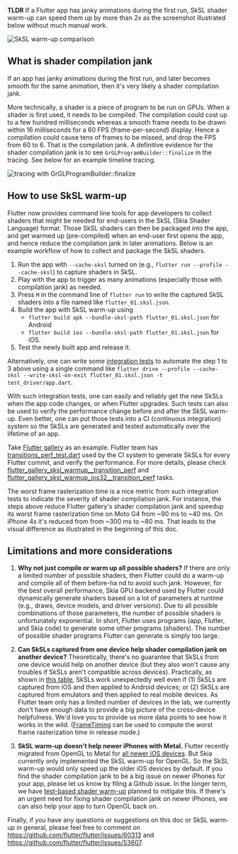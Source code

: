 
**TLDR** If a Flutter app has janky animations during the first run, SkSL shader warm-up can speed them up by more than 2x as the screenshot illustrated below without much manual work.

![SkSL warm-up comparison](https://lh3.googleusercontent.com/pw/ACtC-3cL8kTXciBfFQa1dLvgkBjjL06Gp2IOEsEz0BLrbJBOtnskKnXSJMDbEfqPwGBYUmpXFda_Onal7fY7iYUtm707D7nhXIQTE3kPHbECi4vhYqEW2tjmfUJ_9Ehj-bFycv4dSENPfJIC2FB5asKyzv9V0A=w480-h426-no?authuser=0)

## What is shader compilation jank

If an app has janky animations during the first run, and later becomes smooth for the same animation, then it's very likely a shader compilation jank.

More technically, a shader is a piece of program to be run on GPUs. When a shader is first used, it needs to be compiled. The compilation could cost up to a few hundred milliseconds whereas a smooth frame needs to be drawn within 16 milliseconds for a 60 FPS (frame-per-second) display. Hence a compilation could cause tens of frames to be missed, and drop the FPS from 60 to 6. That is the compilation jank. A definitive evidence for the shader compilation jank is to see `GrGLProgramBuilder::finalize` in the tracing. See below for an example timeline tracing.

![tracing with GrGLProgramBuilder::finalize](https://lh3.googleusercontent.com/pw/ACtC-3eZimnWZF3qsUTlhAFKki37Md9TXEXvUL8Z47tu9V23Clr-CvFNfwfOr9JOJrsM20XOzkcuPx_Aj6_aX4HWKQX7XX9ODUJaUhcxDpr8wydUwFF7UMGRNtWtTuiVDnxjRjXKAlwH9cdySX0gbaGUaUj31Q=w1460-h374-no?authuser=0)

## How to use SkSL warm-up

Flutter now provides command line tools for app developers to collect shaders that might be needed for end-users in the SkSL (Skia Shader Language) format. Those SkSL shaders can then be packaged into the app, and get warmed up (pre-compiled) when an end-user first opens the app, and hence reduce the compilation jank in later animations. Below is an example workflow of how to collect and package the SkSL shaders.

1. Run the app with `--cache-sksl` turned on (e.g., `flutter run --profile --cache-sksl`) to capture shaders in SkSL.
2. Play with the app to trigger as many animations (especially those with compilation jank) as needed.
3. Press `M` in the command line of `flutter run` to write the captured SkSL shaders into a file named like `flutter_01.sksl.json`.
4. Build the app with SkSL warm-up using 
	- `flutter build apk --bundle-sksl-path flutter_01.sksl.json` for Android
	- `flutter build ios --bundle-sksl-path flutter_01.sksl.json` for iOS.
5. Test the newly built app and release it.

Alternatively, one can write some [integration tests] to automate the step 1 to 3 above using a single command like `flutter drive --profile --cache-sksl --write-sksl-on-exit flutter_01.sksl.json -t test_driver/app.dart`.

With such integration tests, one can easily and reliably get the new SkSLs when the app code changes, or when Flutter upgrades.  Such tests can also be used to verify the performance change before and after the SkSL warm-up. Even better, one can put those tests into a CI (continuous integration) system so the SkSLs are generated and tested automatically over the lifetime of an app.

Take [Flutter gallery][] as an example. Flutter team has [transitions_perf_test.dart][] used by the CI system to generate SkSLs for every Flutter commit, and verify the performance. For more details, please check [flutter_gallery_sksl_warmup__transition_perf] and [flutter_gallery_sksl_warmup_ios32__transition_perf] tasks.

The worst frame rasterization time is a nice metric from such integration tests to indicate the severity of shader compilation jank. For instance, the steps above reduce Flutter gallery's shader compilation jank and speedup its worst frame rasterization time on Moto G4 from ~90 ms to ~40 ms. On iPhone 4s it's reduced from from ~300 ms to ~80 ms. That leads to the visual difference as illustrated in the beginning of this doc.
 
## Limitations and more considerations

1. **Why not just compile or warm up all possible shaders?**
If there are only a limited number of possible shaders, then Flutter could do a warm-up and compile all of them before-ha nd to avoid such jank. However, for the best overall performance, Skia GPU backend used by Flutter could dynamically generate shaders based on a lot of parameters at runtime (e.g., draws, device models, and driver versions). Due to all possible combinations of those parameters, the number of possible shaders is unfortunately exponential. In short, Flutter uses programs (app, Flutter, and Skia code) to generate some other programs (shaders). The number of possible shader programs Flutter can generate is simply too large.

2. **Can SkSLs captured from one device help shader compilation jank on another device?** Theoretically, there's no guarantee that SkSLs from one device would help on another device (but they also won't cause any troubles if SkSLs aren't compatible across devices). Practically, as shown in [this table][SkSL experiment], SkSLs work unexpectedly well even if (1) SkSLs are captured from iOS and then applied to Android devices; or (2) SkSLs are captured from emulators and then applied to real mobile devices. As Flutter team only has a limited number of devices in the lab, we currently don't have enough data to provide a big picture of the cross-device helpfulness. We'd love you to provide us more data points to see how it works in the wild. ([FrameTiming] can be used to compute the worst frame rasterization time in release mode.)

3. **SkSL warm-up doesn't help newer iPhones with Metal.** Flutter recently migrated from OpenGL to Metal for [all newer iOS devices][where will flutter use metal]. But Skia currently only implemented the SkSL warm-up for OpenGL. So the SkSL warm-up would only speed up the older iOS devices by default. If you find the shader compilation jank to be a big issue on newer iPhones for your app, please let us know by filing a Github issue. In the longer term, we have [test-based shader warm-up] planned to mitigate this. If there's an urgent need for fixing shader compilation jank on newer iPhones, we can also help your app to turn OpenGL back on.

Finally, if you have any questions or suggestions on this doc or SkSL warm-up in general, please feel free to comment on https://github.com/flutter/flutter/issues/60313 and https://github.com/flutter/flutter/issues/53607.

[integration tests]: https://flutter.dev/docs/cookbook/testing/integration/introduction
[where will flutter use metal]: https://github.com/flutter/flutter/wiki/Metal-on-iOS-FAQ#where-will-flutter-use-metal
[test-based shader warm-up]: https://github.com/flutter/flutter/issues/53609
[Flutter gallery]: https://github.com/flutter/flutter/tree/master/dev/integration_tests/flutter_gallery
[transitions_perf_test.dart]: https://github.com/flutter/flutter/blob/master/dev/integration_tests/flutter_gallery/test_driver/transitions_perf_test.dart
[flutter_gallery_sksl_warmup__transition_perf]: https://github.com/flutter/flutter/blob/master/dev/devicelab/bin/tasks/flutter_gallery_sksl_warmup__transition_perf.dart
[flutter_gallery_sksl_warmup_ios32__transition_perf]: https://github.com/flutter/flutter/blob/master/dev/devicelab/bin/tasks/flutter_gallery_sksl_warmup_ios32__transition_perf.dart
[SkSL experiment]: https://github.com/flutter/flutter/issues/53607#issuecomment-608587484
[FrameTiming]: https://api.flutter.dev/flutter/dart-ui/FrameTiming-class.html